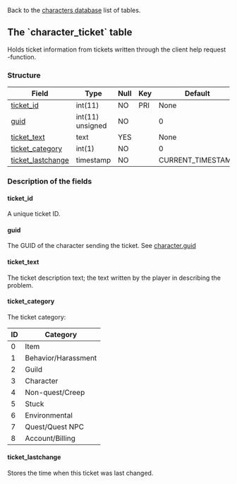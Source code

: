 Back to the [characters database](charactersdb_struct) list of tables.

The \`character\_ticket\` table
-------------------------------

Holds ticket information from tickets written through the client help request -function.

### Structure

| **Field**                                                | **Type**         | **Null** | **Key** | **Default**        | **Extra**       |
|----------------------------------------------------------|------------------|----------|---------|--------------------|-----------------|
| [ticket\_id](Character_ticket#ticket_id)                 | int(11)          | NO       | PRI     | None               | auto\_increment |
| [guid](Character_ticket#guid)                            | int(11) unsigned | NO       |         | 0                  |                 |
| [ticket\_text](Character_ticket#ticket_text)             | text             | YES      |         | None               |                 |
| [ticket\_category](Character_ticket#ticket_category)     | int(1)           | NO       |         | 0                  |                 |
| [ticket\_lastchange](Character_ticket#ticket_lastchange) | timestamp        | NO       |         | CURRENT\_TIMESTAMP |                 |

### Description of the fields

#### ticket\_id

A unique ticket ID.

#### guid

The GUID of the character sending the ticket. See [character.guid](character#guid)

#### ticket\_text

The ticket description text; the text written by the player in describing the problem.

#### ticket\_category

The ticket category:

| ID  | Category            |
| --- | ------------------- |
| 0   | Item                |
| 1   | Behavior/Harassment |
| 2   | Guild               |
| 3   | Character           |
| 4   | Non-quest/Creep     |
| 5   | Stuck               |
| 6   | Environmental       |
| 7   | Quest/Quest NPC     |
| 8   | Account/Billing     |

#### ticket\_lastchange

Stores the time when this ticket was last changed.
